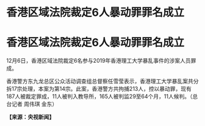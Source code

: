 # 香港区域法院裁定6人暴动罪罪名成立

# 香港区域法院裁定6人暴动罪罪名成立

12月6日，香港区域法院裁定6名参与2019年香港理工大学暴乱事件的涉案人员罪成。

香港警方东九龙总区公众活动调查组总督察任雪莹表示，香港理工大学暴乱案共分拆17宗处理，本案为第14宗。此案，香港警方共拘捕213人，控以暴动罪，现有187人被裁定罪成，11人被判入教导所，165人被判监29至64个月，11人候判。（总台记者
周伟琪 金东）

**【来源：央视新闻】**

